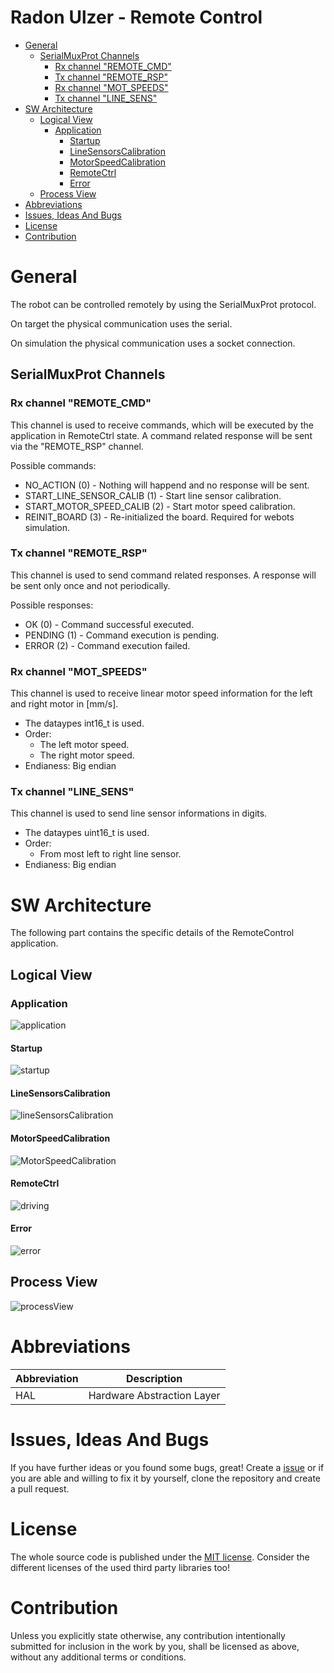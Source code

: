 # Radon Ulzer - Remote Control <!-- omit in toc -->

* [General](#general)
  * [SerialMuxProt Channels](#serialmuxprot-channels)
    * [Rx channel "REMOTE\_CMD"](#rx-channel-remote_cmd)
    * [Tx channel "REMOTE\_RSP"](#tx-channel-remote_rsp)
    * [Rx channel "MOT\_SPEEDS"](#rx-channel-mot_speeds)
    * [Tx channel "LINE\_SENS"](#tx-channel-line_sens)
* [SW Architecture](#sw-architecture)
  * [Logical View](#logical-view)
    * [Application](#application)
      * [Startup](#startup)
      * [LineSensorsCalibration](#linesensorscalibration)
      * [MotorSpeedCalibration](#motorspeedcalibration)
      * [RemoteCtrl](#remotectrl)
      * [Error](#error)
  * [Process View](#process-view)
* [Abbreviations](#abbreviations)
* [Issues, Ideas And Bugs](#issues-ideas-and-bugs)
* [License](#license)
* [Contribution](#contribution)

# General

The robot can be controlled remotely by using the SerialMuxProt protocol.

On target the physical communication uses the serial.

On simulation the physical communication uses a socket connection.

## SerialMuxProt Channels

### Rx channel "REMOTE_CMD"
This channel is used to receive commands, which will be executed by the application in RemoteCtrl state. A command related response will be sent via the "REMOTE_RSP" channel.

Possible commands:
* NO_ACTION (0) - Nothing will happend and no response will be sent.
* START_LINE_SENSOR_CALIB (1) - Start line sensor calibration.
* START_MOTOR_SPEED_CALIB (2) - Start motor speed calibration.
* REINIT_BOARD (3) - Re-initialized the board. Required for webots simulation.

### Tx channel "REMOTE_RSP"
This channel is used to send command related responses. A response will be sent only once and not periodically.

Possible responses:
* OK (0) - Command successful executed.
* PENDING (1) - Command execution is pending.
* ERROR (2) - Command execution failed.

### Rx channel "MOT_SPEEDS"
This channel is used to receive linear motor speed information for the left and right motor in [mm/s].

* The dataypes int16_t is used.
* Order:
  * The left motor speed.
  * The right motor speed.
* Endianess: Big endian

### Tx channel "LINE_SENS"
This channel is used to send line sensor informations in digits.

* The dataypes uint16_t is used.
* Order:
  * From most left to right line sensor.
* Endianess: Big endian

# SW Architecture
The following part contains the specific details of the RemoteControl application.

## Logical View

### Application

![application](http://www.plantuml.com/plantuml/proxy?cache=no&src=https://raw.githubusercontent.com/BlueAndi/RadonUlzer/main/doc/architecture/uml/LogicalView/RemoteControl/Application.plantuml)

#### Startup

![startup](http://www.plantuml.com/plantuml/proxy?cache=no&src=https://raw.githubusercontent.com/BlueAndi/RadonUlzer/main/doc/architecture/uml/LogicalView/RemoteControl/StartupState.plantuml)

#### LineSensorsCalibration

![lineSensorsCalibration](http://www.plantuml.com/plantuml/proxy?cache=no&src=https://raw.githubusercontent.com/BlueAndi/RadonUlzer/main/doc/architecture/uml/LogicalView/RemoteControl/LineSensorsCalibrationState.plantuml)

#### MotorSpeedCalibration

![MotorSpeedCalibration](http://www.plantuml.com/plantuml/proxy?cache=no&src=https://raw.githubusercontent.com/BlueAndi/RadonUlzer/main/doc/architecture/uml/LogicalView/RemoteControl/LineSensorsCalibrationState.plantuml)

#### RemoteCtrl

![driving](http://www.plantuml.com/plantuml/proxy?cache=no&src=https://raw.githubusercontent.com/BlueAndi/RadonUlzer/main/doc/architecture/uml/LogicalView/RemoteControl/RemoteCtrlState.plantuml)

#### Error

![error](http://www.plantuml.com/plantuml/proxy?cache=no&src=https://raw.githubusercontent.com/BlueAndi/RadonUlzer/main/doc/architecture/uml/LogicalView/RemoteControl/ErrorState.plantuml)

## Process View

![processView](http://www.plantuml.com/plantuml/proxy?cache=no&src=https://raw.githubusercontent.com/BlueAndi/RadonUlzer/main/doc/architecture/uml/ProcessView/RemoteControl/SystemStates.plantuml)

# Abbreviations

| Abbreviation | Description |
| - | - |
| HAL | Hardware Abstraction Layer |

# Issues, Ideas And Bugs
If you have further ideas or you found some bugs, great! Create a [issue](https://github.com/BlueAndi/RadonUlzer/issues) or if you are able and willing to fix it by yourself, clone the repository and create a pull request.

# License
The whole source code is published under the [MIT license](http://choosealicense.com/licenses/mit/).
Consider the different licenses of the used third party libraries too!

# Contribution
Unless you explicitly state otherwise, any contribution intentionally submitted for inclusion in the work by you, shall be licensed as above, without any
additional terms or conditions.

